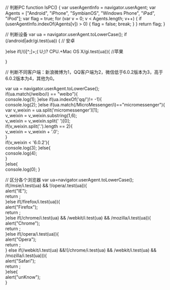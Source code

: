 // 判断PC
function IsPC() {
    var userAgentInfo = navigator.userAgent;
    var Agents = ["Android", "iPhone",
                "SymbianOS", "Windows Phone",
                "iPad", "iPod"];
    var flag = true;
    for (var v = 0; v < Agents.length; v++) {
        if (userAgentInfo.indexOf(Agents[v]) > 0) {
            flag = false;
            break;
        }
    }
    return flag;
}

// 判断设备
var ua = navigator.userAgent.toLowerCase();
if (/android|adr/gi.test(ua)) {
    // 安卓
     
}else if(/\(i[^;]+;( U;)? CPU.+Mac OS X/gi.test(ua)){
    //苹果
     
}

// 判断不同客户端：新浪微博为1，QQ客户端为2，微信低于6.0.2版本为3，高于6.0.2版本为4，其他为0。

var ua = navigator.userAgent.toLowerCase();  
if(ua.match(/weibo/i) == "weibo"){  
    console.log(1);
}else if(ua.indexOf('qq/')!= -1){  
    console.log(2);
}else if(ua.match(/MicroMessenger/i)=="micromessenger"){  
var v_weixin = ua.split('micromessenger')[1];  
    v_weixin = v_weixin.substring(1,6);  
    v_weixin = v_weixin.split(' ')[0];  
if(v_weixin.split('.').length == 2){  
    v_weixin = v_weixin + '.0';  
}  
if(v_weixin < '6.0.2'){  
    console.log(3);
}else{  
    console.log(4);  
}  
}else{  
    console.log(0); 
}

// 区分各个浏览器
var ua=navigator.userAgent.toLowerCase();  
if(/msie/i.test(ua) && !/opera/.test(ua)){  
    alert("IE");  
    return ;  
}else if(/firefox/i.test(ua)){  
    alert("Firefox");  
    return ;  
}else if(/chrome/i.test(ua) && /webkit/i.test(ua) && /mozilla/i.test(ua)){  
    alert("Chrome");  
    return ;  
}else if(/opera/i.test(ua)){  
    alert("Opera");  
    return ;  
} else if(/webkit/i.test(ua) &&!(/chrome/i.test(ua) && /webkit/i.test(ua) && /mozilla/i.test(ua))){  
    alert("Safari");  
    return ;  
}else{  
    alert("unKnow");  
}